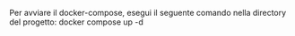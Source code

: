 Per avviare il docker-compose, esegui il seguente comando nella directory del progetto:
    docker compose up -d